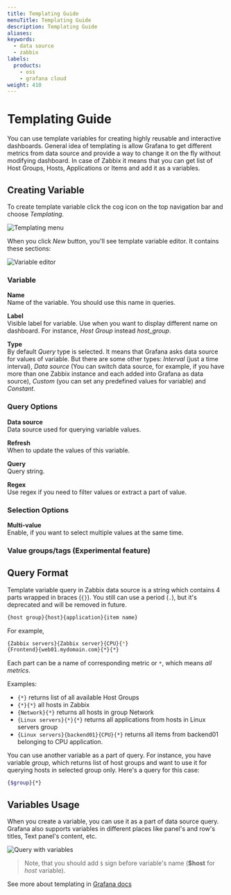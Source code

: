```yaml
---
title: Templating Guide
menuTitle: Templating Guide
description: Templating Guide
aliases:
keywords:
  - data source
  - zabbix
labels:
  products:
    - oss
    - grafana cloud
weight: 410
---
```


# Templating Guide

You can use template variables for creating highly reusable and interactive dashboards. General idea of templating is allow Grafana to get different metrics from data source and provide a way to change it on the fly without modifying dashboard. In case of Zabbix it means that you can get list of Host Groups, Hosts, Applications or Items and add it as a variables.

## Creating Variable

To create template variable click the cog icon on the top navigation bar and choose _Templating_.

![Templating menu](https://raw.githubusercontent.com/grafana/alexanderzobnin-zabbix-app/main/docs/images/templating-menu.png)

When you click _New_ button, you'll see template variable editor. It contains these sections:

![Variable editor](https://raw.githubusercontent.com/grafana/alexanderzobnin-zabbix-app/main/docs/images/templating-variable_editor.png)

### Variable

**Name**  
Name of the variable. You should use this name in queries.

**Label**  
Visible label for variable. Use when you want to display different name on dashboard. For instance, _Host Group_ instead _host_group_.

**Type**  
By default _Query_ type is selected. It means that Grafana asks data source for values of variable. But there are some other types: _Interval_ (just a time interval), _Data source_ (You can switch data source, for example, if you have more than one Zabbix instance and each added into Grafana as data source), _Custom_ (you can set any predefined values for variable) and _Constant_.

### Query Options

**Data source**  
Data source used for querying variable values.

**Refresh**  
When to update the values of this variable.

**Query**  
Query string.

**Regex**  
Use regex if you need to filter values or extract a part of value.

### Selection Options

**Multi-value**  
Enable, if you want to select multiple values at the same time.

### Value groups/tags (Experimental feature)

## Query Format

Template variable query in Zabbix data source is a string which contains 4 parts wrapped in braces (`{}`). You still can
use a period (`.`), but it's deprecated and will be removed in future.

```sh
{host group}{host}{application}{item name}
```

For example,

```sh
{Zabbix servers}{Zabbix server}{CPU}{*}
{Frontend}{web01.mydomain.com}{*}{*}
```

Each part can be a name of corresponding metric or `*`, which means _all metrics_.

Examples:

- `{*}` returns list of all available Host Groups
- `{*}{*}` all hosts in Zabbix
- `{Network}{*}` returns all hosts in group Network
- `{Linux servers}{*}{*}` returns all applications from hosts in Linux servers group
- `{Linux servers}{backend01}{CPU}{*}` returns all items from backend01 belonging to CPU application.

You can use another variable as a part of query. For instance, you have variable _group_, which returns list of
host groups and want to use it for querying hosts in selected group only. Here's a query for this case:

```sh
{$group}{*}
```

## Variables Usage

When you create a variable, you can use it as a part of data source query. Grafana also supports variables in different places like panel's and row's titles, Text panel's content, etc.

![Query with variables](https://raw.githubusercontent.com/grafana/alexanderzobnin-zabbix-app/main/docs/images/templating-query_with_variables.png)

> Note, that you should add `$` sign before variable's name (**$host** for _host_ variable).

See more about templating in [Grafana docs](http://docs.grafana.org/reference/templating)
